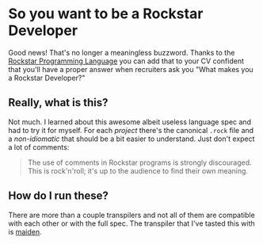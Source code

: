 # So you want to be a Rockstar Developer
Good news! That's no longer a meaningless buzzword. Thanks to the [Rockstar
Programming Language](https://github.com/dylanbeattie/rockstar) you can add
that to your CV confident that you'll have a proper answer when recruiters ask
you "What makes you a Rockstar Developer?"

## Really, what is this?
Not much. I learned about this awesome albeit useless language spec and had to
try it for myself. For each _project_ there's the canonical `.rock` file and a
_non-idiomatic_ that should be a bit easier to understand. Just don't expect a
lot of comments: 
> The use of comments in Rockstar programs is strongly discouraged. This is rock'n'roll; it's up to the audience to find their own meaning.

## How do I run these?
There are more than a couple transpilers and not all of them are compatible
with each other or with the full spec. The transpiler that I've tasted this
with is [maiden](https://github.com/palfrey/maiden).
